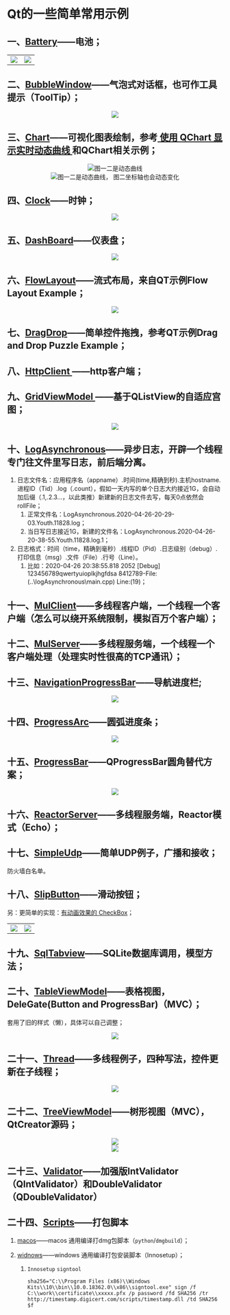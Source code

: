 # Qt的一些简单常用示例

## 一、[Battery](Battery/)——电池；

<table>
    <tr>
        <td ><div align=center><img src="Battery/picture/AlarmBattery.png"></div></td >
        <td ><div align=center><img src="Battery/picture/HealthyBattery.png"></div></td>
    </tr>
</table>

## 二、[BubbleWindow](BubbleWindow/)——气泡式对话框，也可作工具提示（ToolTip）；

<div align=center><img src="BubbleWindow/picture/Bubble.png"></div>

## 三、[Chart](Chart/)——可视化图表绘制，参考[ 使用 QChart 显示实时动态曲线 ](https://qtdebug.com/qtbook-paint-realtime-curve-qchart/ "qtdebug/公孙二狗") 和QChart相关示例；

<div align=center><img src="Chart/picture/Chart_1.png">图一二是动态曲线</div>  
<div align=center><img src="Chart/picture/Chart_2.png">图一二是动态曲线， 图二坐标轴也会动态变化</div>

## 四、[Clock](/Clock)——时钟；

<div align=center><img src="Clock/picture/Clock.png"></div>

## 五、[DashBoard](/DashBoard)——仪表盘；

<div align=center><img src="DashBoard/picture/DashBoard.png"></div>

## 六、[FlowLayout](FlowLayout/)——流式布局，来自QT示例Flow Layout Example；

<div align=center><img src="FlowLayout/picture/FlowLayout.png"></div>

## 七、[DragDrop](DragDrop/)——简单控件拖拽，参考QT示例Drag and Drop Puzzle Example；

## 八、[HttpClient ](/HttpClient)——http客户端；

## 九、[GridViewModel ](/GridViewModel)——基于QListView的自适应宫图；

<div align=center><img src="GridViewModel/picture/GridView.png"></div>

## 十、[LogAsynchronous](LogAsynchronous/)——异步日志，开辟一个线程专门往文件里写日志，前后端分离。

1. 日志文件名：应用程序名（appname）.时间(time,精确到秒).主机hostname.进程ID（Tid）.log（.count），假如一天内写的单个日志大约接近1G，会自动加后缀（.1,.2.3...，以此类推）新建新的日志文件去写，每天0点依然会rollFile；
   1. 正常文件名：LogAsynchronous.2020-04-26-20-29-03.Youth.11828.log；
   2. 当日写日志接近1G，新建的文件名：LogAsynchronous.2020-04-26-20-38-55.Youth.11828.log.1；
2. 日志格式：时间（time，精确到毫秒）.线程ID（Pid）.日志级别（debug）.打印信息（msg）.文件（File）.行号（Line）。
    1. 比如：2020-04-26 20:38:55.818 2052 [Debug] 123456789qwertyuioplkjhgfdsa 8412789-File:(..\logAsynchronous\main.cpp) Line:(19)；  

## 十一、[MulClient](MulClient/)——多线程客户端，一个线程一个客户端（怎么可以绕开系统限制，模拟百万个客户端）；

## 十二、[MulServer](MulServer/)——多线程服务端，一个线程一个客户端处理（处理实时性很高的TCP通讯）；

## 十三、[NavigationProgressBar](/NavigationProgressBar)——导航进度栏;

<div align=center><img src="NavigationProgressBar/picture/NavigationProgressBar.png"></div>

## 十四、[ProgressArc](ProgressArc/)——圆弧进度条；

<div align=center><img src="ProgressArc/picture/ProgressArc.png"></div>

## 十五、[ProgressBar](ProgressBar)——QProgressBar圆角替代方案；

<div align=center><img src="ProgressBar/picture/ProgressBar.png"></div>

## 十六、[ReactorServer](ReactorServer/)——多线程服务端，Reactor模式（Echo）；

## 十七、[SimpleUdp](SimpleUdp/)——简单UDP例子，广播和接收；

防火墙白名单。

## 十八、[SlipButton](SlipButton/)——滑动按钮；

 另：更简单的实现：[有动画效果的 CheckBox](http://qtdebug.com/qtbook-animated-checkbox/)；

<table>
      <tr>
          <td ><div align=center><img src="SlipButton/picture/SlipButton_check.png"></div></td >
          <td ><div align=center><img src="SlipButton/picture/SlipButton_checked.png"></div></td>
      </tr>
  </table>

## 十九、[SqlTabview](SqlTabview/)——SQLite数据库调用，模型方法；

## 二十、[TableViewModel](TableViewModel/)——表格视图，DeleGate(Button and ProgressBar)（MVC）；

 套用了旧的样式（懒），具体可以自己调整；

<div align=center><img src="TableViewModel/picture/TabViewModelDelegate.png"></div>

## 二十一、[Thread](Thread/)——多线程例子，四种写法，控件更新在子线程；

<div align=center><img src="Thread/picture/Thread.png"></div>

## 二十二、[TreeViewModel](TreeViewModel/)——树形视图（MVC），QtCreator源码；

<div align=center><img src="TreeViewModel/picture/TreeView.png"></div>  
<div align=center><img src="TreeViewModel/picture/ListView.png"></div>

## 二十三、[Validator](Validator/)——加强版IntValidator（QIntValidator）和DoubleValidator（QDoubleValidator）

## 二十四、[Scripts](Scripts/)——打包脚本

1. [macos](Scripts/macos/)——macos 通用编译打dmg包脚本（`python`/`dmgbuild`）；
2. [widnows](Scripts/windows)——windows 通用编译打包安装脚本（Innosetup）；

   1. `Innosetup` `signtool`

      ```
      sha256="C:\\Program Files (x86)\\Windows Kits\\10\\bin\\10.0.18362.0\\x86\\signtool.exe" sign /f C:\\work\\certificate\\xxxxx.pfx /p password /fd SHA256 /tr http://timestamp.digicert.com/scripts/timestamp.dll /td SHA256 $f
      ```
